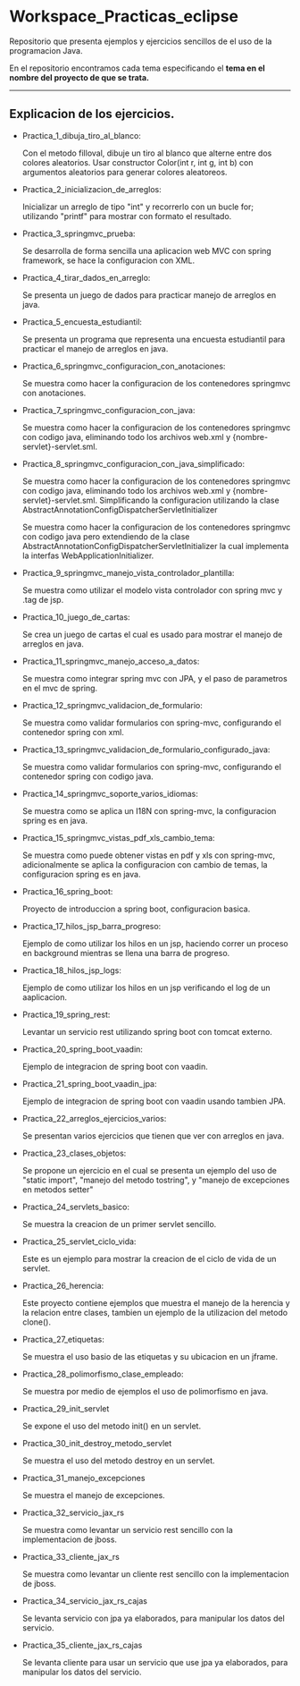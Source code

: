 # Workspace_Practicas_eclipse

Repositorio que presenta ejemplos y ejercicios sencillos de el uso de la programacion Java.

En el repositorio encontramos cada tema especificando el **tema en el nombre del proyecto de que se trata.**

--------------------------------------------------------------------------------------------------------------

## Explicacion de los ejercicios.

* Practica_1_dibuja_tiro_al_blanco: 

	Con el metodo filloval, dibuje un tiro al blanco que alterne entre dos colores aleatorios. Usar constructor Color(int r, int g, int b) con argumentos aleatorios para generar colores aleatoreos. 

* Practica_2_inicializacion_de_arreglos:

	Inicializar un arreglo de tipo "int" y recorrerlo con un bucle for; utilizando "printf" para mostrar con formato el resultado.

* Practica_3_springmvc_prueba:

	Se desarrolla de forma sencilla una aplicacion web MVC con spring framework, se hace la configuracion con XML.

* Practica_4_tirar_dados_en_arreglo:

	Se presenta un juego de dados para practicar manejo de arreglos en java.

* Practica_5_encuesta_estudiantil:

	Se presenta un programa que representa una encuesta estudiantil para practicar el manejo de arreglos en java.

* Practica_6_springmvc_configuracion_con_anotaciones:

	Se muestra como hacer la configuracion de los contenedores springmvc con anotaciones.

* Practica_7_springmvc_configuracion_con_java:

	Se muestra como hacer la configuracion de los contenedores springmvc con codigo java, eliminando todo los archivos web.xml y {nombre-servlet}-servlet.sml.

* Practica_8_springmvc_configuracion_con_java_simplificado:

	Se muestra como hacer la configuracion de los contenedores springmvc con codigo java, eliminando todo los archivos web.xml y {nombre-servlet}-servlet.sml. Simplificando la configuracion utilizando la clase AbstractAnnotationConfigDispatcherServletInitializer

	Se muestra como hacer la configuracion de los contenedores springmvc con codigo java pero extendiendo de la clase AbstractAnnotationConfigDispatcherServletInitializer la cual implementa la interfas WebApplicationInitializer. 

* Practica_9_springmvc_manejo_vista_controlador_plantilla:

	Se muestra como utilizar el modelo vista controlador con spring mvc y .tag de jsp.

* Practica_10_juego_de_cartas:

	Se crea un juego de cartas el cual es usado para mostrar el manejo de arreglos en java.

* Practica_11_springmvc_manejo_acceso_a_datos:

	Se muestra como integrar spring mvc con JPA, y el paso de parametros en el mvc de spring.

* Practica_12_springmvc_validacion_de_formulario:

	Se muestra como validar formularios con spring-mvc, configurando el contenedor spring con xml.

* Practica_13_springmvc_validacion_de_formulario_configurado_java:

	Se muestra como validar formularios con spring-mvc, configurando el contenedor spring con codigo java.

* Practica_14_springmvc_soporte_varios_idiomas:

	Se muestra como se aplica un I18N con spring-mvc, la configuracion spring es en java.

* Practica_15_springmvc_vistas_pdf_xls_cambio_tema:

	Se muestra como puede obtener vistas en pdf y xls con spring-mvc, adicionalmente se aplica la configuracion con cambio de temas, la configuracion spring es en java.

* Practica_16_spring_boot:

	Proyecto de introduccion a spring boot, configuracion basica.

* Practica_17_hilos_jsp_barra_progreso:

	Ejemplo de como utilizar los hilos en un jsp, haciendo correr un proceso en background mientras se llena una barra de progreso.

* Practica_18_hilos_jsp_logs:
	
	Ejemplo de como utilizar los hilos en un jsp verificando el log de un aaplicacion.

* Practica_19_spring_rest:

	Levantar un servicio rest utilizando spring boot con tomcat externo.

* Practica_20_spring_boot_vaadin:

	Ejemplo de integracion de spring boot con vaadin.

* Practica_21_spring_boot_vaadin_jpa:

	Ejemplo de integracion de spring boot con vaadin usando tambien JPA.

* Practica_22_arreglos_ejercicios_varios:

	Se presentan varios ejercicios que tienen que ver con arreglos en java.

* Practica_23_clases_objetos:

	Se propone un ejercicio en el cual se presenta un ejemplo del uso de "static import", "manejo del metodo tostring", y "manejo de excepciones en metodos setter"

* Practica_24_servlets_basico:

	Se muestra la creacion de un primer servlet sencillo.

* Practica_25_servlet_ciclo_vida:

	Este es un ejemplo para mostrar la creacion de el ciclo de vida de un servlet.

* Practica_26_herencia:

	Este proyecto contiene ejemplos que muestra el manejo de la herencia y la relacion entre clases, tambien un ejemplo de la utilizacion del metodo clone().

* Practica_27_etiquetas:

	Se muestra el uso basio de las etiquetas y su ubicacion en un jframe.

* Practica_28_polimorfismo_clase_empleado:

	Se muestra por medio de ejemplos el uso de polimorfismo en java.

* Practica_29_init_servlet

	Se expone el uso del metodo init() en un servlet.

* Practica_30_init_destroy_metodo_servlet

	Se muestra el uso del metodo destroy en un servlet.

* Practica_31_manejo_excepciones

	Se muestra el manejo de excepciones.

* Practica_32_servicio_jax_rs

	Se muestra como levantar un servicio rest sencillo con la implementacion de jboss.

* Practica_33_cliente_jax_rs

	Se muestra como levantar un cliente rest sencillo con la implementacion de jboss.

* Practica_34_servicio_jax_rs_cajas

	Se levanta servicio con jpa ya elaborados, para manipular los datos del servicio.

* Practica_35_cliente_jax_rs_cajas

	Se levanta cliente para usar un servicio que use jpa ya elaborados, para manipular los datos del servicio.
